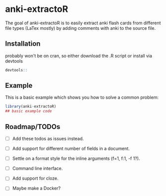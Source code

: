 
# anki-extractoR 

<!-- badges: start -->
<!-- badges: end -->

The goal of anki-extractoR is to easily extract anki flash cards from different 
file types (LaTex mostly) by adding comments with anki to the source file.

## Installation

probably won't be on cran, so either download the .R script or 
install via devtools

``` r
devtools::
```

## Example

This is a basic example which shows you how to solve a common problem:

``` r
library(anki-extractoR)
## basic example code
```

## Roadmap/TODOs

- [ ] Add these todos as issues instead.
- [ ] Add support for different number of fields in a document.
- [ ] Settle on a format style for the inline arguments (f=1, f:1, -f 1?).
- [ ] Command line interface.
- [ ] Add support for cloze. 
- [ ] Maybe make a Docker?

